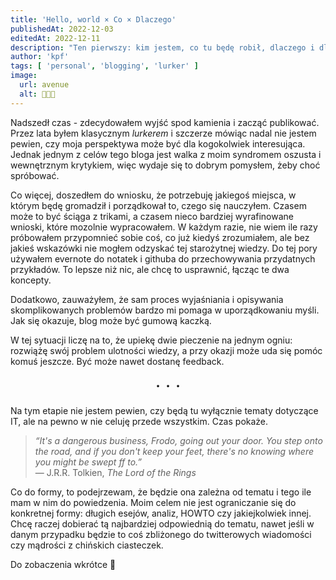 ```yaml
---
title: 'Hello, world × Co × Dlaczego'
publishedAt: 2022-12-03
editedAt: 2022-12-11
description: "Ten pierwszy: kim jestem, co tu będę robił, dlaczego i dlaczego dopiero teraz."
author: 'kpf'
tags: [ 'personal', 'blogging', 'lurker' ]
image:
  url: avenue
  alt: 🧳🧳🧳
---
```


Nadszedł czas - zdecydowałem wyjść spod kamienia i zacząć publikować.
Przez lata byłem klasycznym _lurkerem_ i szczerze mówiąc nadal nie jestem pewien,
czy moja perspektywa może być dla kogokolwiek interesująca.
Jednak jednym z celów tego bloga jest walka z moim syndromem oszusta i wewnętrznym krytykiem,
więc wydaje się to dobrym pomysłem, żeby choć spróbować.

Co więcej, doszedłem do wniosku, że potrzebuję jakiegoś miejsca, w którym będę gromadził i porządkował to,
czego się nauczyłem.
Czasem może to być ściąga z trikami, a czasem nieco bardziej wyrafinowane wnioski, które mozolnie wypracowałem.
W każdym razie, nie wiem ile razy próbowałem przypomnieć sobie coś, co już kiedyś zrozumiałem,
ale bez jakieś wskazówki nie mogłem odzyskać tej starożytnej wiedzy.
Do tej pory używałem evernote do notatek i githuba do przechowywania przydatnych przykładów.
To lepsze niż nic, ale chcę to usprawnić, łącząc te dwa koncepty.

Dodatkowo, zauważyłem,
że sam proces wyjaśniania i opisywania skomplikowanych problemów bardzo mi pomaga w uporządkowaniu myśli.
Jak się okazuje, blog może być gumową kaczką.

W tej sytuacji liczę na to, że upiekę dwie pieczenie na jednym ogniu:
rozwiążę swój problem ulotności wiedzy, a przy okazji może uda się pomóc komuś jeszcze.
Być może nawet dostanę feedback.

<div style="text-align: center; font-size: 2em"> · · · </div>

Na tym etapie nie jestem pewien, czy będą tu wyłącznie tematy dotyczące IT, ale na pewno w nie celuję przede wszystkim.
Czas pokaże.


> _“It's a dangerous business, Frodo, going out your door. You step onto the road, and if you don't keep your feet,
there's no knowing where you might be swept ff to.”_  
> ― J.R.R. Tolkien, _The Lord of the Rings_

Co do formy, to podejrzewam, że będzie ona zależna od tematu i tego ile mam w nim do powiedzenia.
Moim celem nie jest ograniczanie się do konkretnej formy: długich esejów, analiz, HOWTO czy jakiejkolwiek innej.
Chcę raczej dobierać tą najbardziej odpowiednią do tematu,
nawet jeśli w danym przypadku będzie to coś zbliżonego do twitterowych wiadomości czy mądrości z chińskich ciasteczek.

Do zobaczenia wkrótce 🖖
